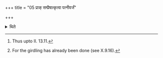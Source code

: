 +++
title = "05 प्राक् सम्प्रैषात्कृत्वा पत्नीवर्जं"

+++

<details><summary>थिते</summary>

5. Having done the rites upto before the Saṁpraiṣa,[^1] he gives calls excluding the one in connection with the (girdling of the) sacrificer's wife.[^2]  


[^1]: Thus upto II. 13.11.  

[^2]: For the girdling has already been done (see X.9.16).
</details>

